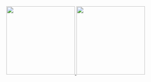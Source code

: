 <div>
   <a href="https://github.com/Nuakize">
   <img height="180em" src="https://github-readme-stats.vercel.app/api?username=Nuakize&show_icons=true&theme=buefy&include_all_commits=true&count_private=true"/>
   <img height="180em" src="https://github-readme-stats.vercel.app/api/top-langs/?username=Nuakize&layout=compact&langs_count=6&theme=buefy"/>
